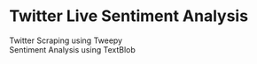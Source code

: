 # Twitter Live Sentiment Analysis
Twitter Scraping using Tweepy  
Sentiment Analysis using TextBlob
